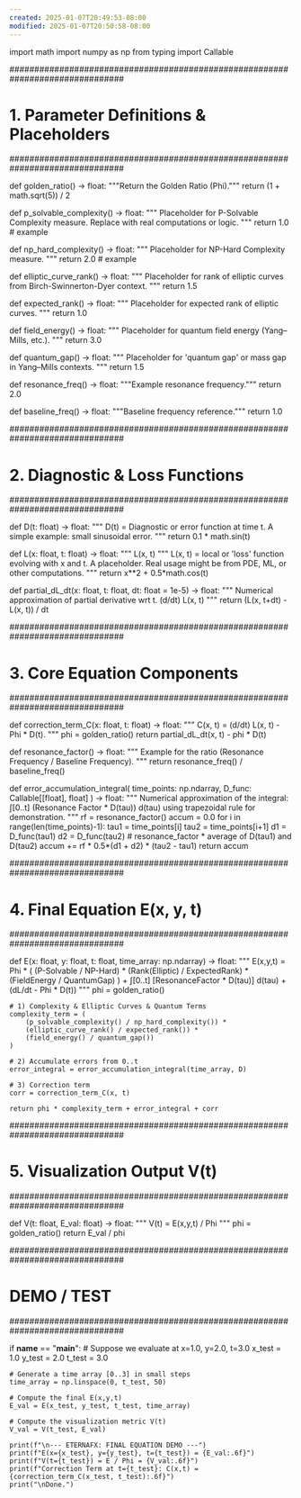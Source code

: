 ```yaml
---
created: 2025-01-07T20:49:53-08:00
modified: 2025-01-07T20:50:58-08:00
---
```


import math
import numpy as np
from typing import Callable

###############################################################################
# 1. Parameter Definitions & Placeholders
###############################################################################

def golden_ratio() -> float:
    """Return the Golden Ratio (Phi)."""
    return (1 + math.sqrt(5)) / 2

def p_solvable_complexity() -> float:
    """
    Placeholder for P-Solvable Complexity measure.
    Replace with real computations or logic.
    """
    return 1.0  # example

def np_hard_complexity() -> float:
    """
    Placeholder for NP-Hard Complexity measure.
    """
    return 2.0  # example

def elliptic_curve_rank() -> float:
    """
    Placeholder for rank of elliptic curves from Birch-Swinnerton-Dyer context.
    """
    return 1.5

def expected_rank() -> float:
    """
    Placeholder for expected rank of elliptic curves.
    """
    return 1.0

def field_energy() -> float:
    """
    Placeholder for quantum field energy (Yang–Mills, etc.).
    """
    return 3.0

def quantum_gap() -> float:
    """
    Placeholder for 'quantum gap' or mass gap in Yang–Mills contexts.
    """
    return 1.5

def resonance_freq() -> float:
    """Example resonance frequency."""
    return 2.0

def baseline_freq() -> float:
    """Baseline frequency reference."""
    return 1.0

###############################################################################
# 2. Diagnostic & Loss Functions
###############################################################################

def D(t: float) -> float:
    """
    D(t) = Diagnostic or error function at time t.
    A simple example: small sinusoidal error.
    """
    return 0.1 * math.sin(t)

def L(x: float, t: float) -> float:
    """
    L(x, t)
    """
    L(x, t) = local or 'loss' function evolving with x and t.
    A placeholder. Real usage might be from PDE, ML, or other computations.
    """
    return x**2 + 0.5*math.cos(t)

def partial_dL_dt(x: float, t: float, dt: float = 1e-5) -> float:
    """
    Numerical approximation of partial derivative wrt t.
    (d/dt) L(x, t)
    """
    return (L(x, t+dt) - L(x, t)) / dt

###############################################################################
# 3. Core Equation Components
###############################################################################

def correction_term_C(x: float, t: float) -> float:
    """
    C(x, t) = (d/dt) L(x, t) - Phi * D(t).
    """
    phi = golden_ratio()
    return partial_dL_dt(x, t) - phi * D(t)

def resonance_factor() -> float:
    """
    Example for the ratio (Resonance Frequency / Baseline Frequency).
    """
    return resonance_freq() / baseline_freq()

def error_accumulation_integral(
    time_points: np.ndarray, 
    D_func: Callable[[float], float]
) -> float:
    """
    Numerical approximation of the integral:
      ∫[0..t] (Resonance Factor * D(tau)) d(tau)
    using trapezoidal rule for demonstration.
    """
    rf = resonance_factor()
    accum = 0.0
    for i in range(len(time_points)-1):
        tau1 = time_points[i]
        tau2 = time_points[i+1]
        d1 = D_func(tau1)
        d2 = D_func(tau2)
        # resonance_factor * average of D(tau1) and D(tau2)
        accum += rf * 0.5*(d1 + d2) * (tau2 - tau1)
    return accum

###############################################################################
# 4. Final Equation E(x, y, t)
###############################################################################

def E(x: float, y: float, t: float, time_array: np.ndarray) -> float:
    """
    E(x,y,t) = Phi * (
        (P-Solvable / NP-Hard) * (Rank(Elliptic) / ExpectedRank) 
        * (FieldEnergy / QuantumGap)
      )
      + ∫[0..t] [ResonanceFactor * D(tau)] d(tau)
      + (dL/dt - Phi * D(t))
    """
    phi = golden_ratio()

    # 1) Complexity & Elliptic Curves & Quantum Terms
    complexity_term = (
        (p_solvable_complexity() / np_hard_complexity()) *
        (elliptic_curve_rank() / expected_rank()) *
        (field_energy() / quantum_gap())
    )

    # 2) Accumulate errors from 0..t
    error_integral = error_accumulation_integral(time_array, D)

    # 3) Correction term
    corr = correction_term_C(x, t)

    return phi * complexity_term + error_integral + corr

###############################################################################
# 5. Visualization Output V(t)
###############################################################################

def V(t: float, E_val: float) -> float:
    """
    V(t) = E(x,y,t) / Phi
    """
    phi = golden_ratio()
    return E_val / phi

###############################################################################
# DEMO / TEST
###############################################################################

if __name__ == "__main__":
    # Suppose we evaluate at x=1.0, y=2.0, t=3.0
    x_test = 1.0
    y_test = 2.0
    t_test = 3.0
    
    # Generate a time array [0..3] in small steps
    time_array = np.linspace(0, t_test, 50)

    # Compute the final E(x,y,t)
    E_val = E(x_test, y_test, t_test, time_array)

    # Compute the visualization metric V(t)
    V_val = V(t_test, E_val)

    print(f"\n--- ETERNAFX: FINAL EQUATION DEMO ---")
    print(f"E(x={x_test}, y={y_test}, t={t_test}) = {E_val:.6f}")
    print(f"V(t={t_test}) = E / Phi = {V_val:.6f}")
    print(f"Correction Term at t={t_test}: C(x,t) = {correction_term_C(x_test, t_test):.6f}")
    print("\nDone.")
